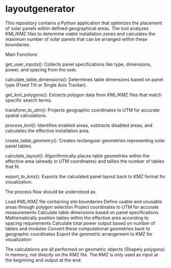 # layoutgenerator
This repository contains a Python application that optimizes the placement of solar panels within defined geographical areas. The tool analyzes KML/KMZ files to determine viable installation zones and calculates the maximum number of solar panels that can be arranged within these boundaries.

Main Functions

get_user_inputs(): Collects panel specifications like type, dimensions, power, and spacing from the user.

calculate_table_dimensions(): Determines table dimensions based on panel type (Fixed Tilt or Single Axis Tracker).

get_kml_polygons(): Extracts polygon data from KML/KMZ files that match specific search terms.

transform_to_utm(): Projects geographic coordinates to UTM for accurate spatial calculations.

process_kml(): Identifies enabled areas, subtracts disabled areas, and calculates the effective installation area.

create_table_geometry(): Creates rectangular geometries representing solar panel tables.

calculate_layout(): Algorithmically places table geometries within the effective area (already in UTM coordinates) and tallies the number of tables that fit.

export_to_kmz(): Exports the calculated panel layout back to KMZ format for visualization.

The process flow should be understood as:

Load KML/KMZ file containing site boundaries
Define usable and unusable areas through polygon selection
Project coordinates to UTM for accurate measurements
Calculate table dimensions based on panel specifications
Mathematically position tables within the effective area according to spacing requirements
Calculate total power output based on number of tables and modules
Convert these computational geometries back to geographic coordinates
Export the geometric arrangement to KMZ for visualization

The calculations are all performed on geometric objects (Shapely polygons) in memory, not directly on the KMZ file. The KMZ is only used as input at the beginning and output at the end.
